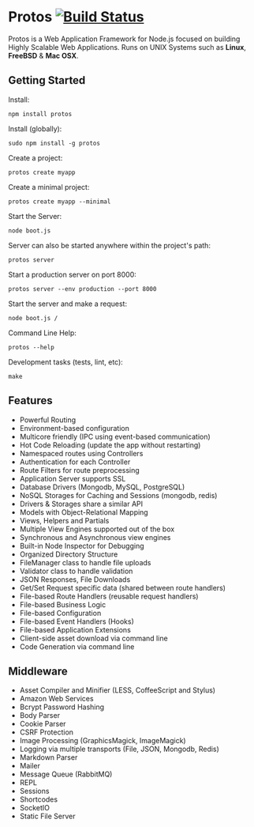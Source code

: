 
# Protos [![Build Status](https://secure.travis-ci.org/derdesign/protos.png)](http://travis-ci.org/derdesign/protos)

Protos is a Web Application Framework for Node.js focused on building Highly Scalable Web Applications. 
Runs on UNIX Systems such as **Linux**, **FreeBSD** & **Mac OSX**.

## Getting Started

Install:

    npm install protos
    
Install (globally):
  
    sudo npm install -g protos

Create a project:

    protos create myapp

Create a minimal project:

    protos create myapp --minimal

Start the Server:
    
    node boot.js

Server can also be started anywhere within the project's path:

    protos server

Start a production server on port 8000:

    protos server --env production --port 8000
    
Start the server and make a request:

    node boot.js /
    
Command Line Help:

    protos --help
    
Development tasks (tests, lint, etc):

    make
    

## Features

- Powerful Routing
- Environment-based configuration
- Multicore friendly (IPC using event-based communication)
- Hot Code Reloading (update the app without restarting)
- Namespaced routes using Controllers
- Authentication for each Controller
- Route Filters for route preprocessing
- Application Server supports SSL
- Database Drivers (Mongodb, MySQL, PostgreSQL)
- NoSQL Storages for Caching and Sessions (mongodb, redis)
- Drivers & Storages share a similar API
- Models with Object-Relational Mapping
- Views, Helpers and Partials
- Multiple View Engines supported out of the box
- Synchronous and Asynchronous view engines
- Built-in Node Inspector for Debugging
- Organized Directory Structure
- FileManager class to handle file uploads
- Validator class to handle validation
- JSON Responses, File Downloads
- Get/Set Request specific data (shared between route handlers)
- File-based Route Handlers (reusable request handlers)
- File-based Business Logic
- File-based Configuration
- File-based Event Handlers (Hooks)
- File-based Application Extensions
- Client-side asset download via command line
- Code Generation via command line


## Middleware

- Asset Compiler and Minifier (LESS, CoffeeScript and Stylus)
- Amazon Web Services
- Bcrypt Password Hashing
- Body Parser
- Cookie Parser
- CSRF Protection
- Image Processing (GraphicsMagick, ImageMagick)
- Logging via multiple transports (File, JSON, Mongodb, Redis)
- Markdown Parser
- Mailer
- Message Queue (RabbitMQ)
- REPL
- Sessions
- Shortcodes
- SocketIO
- Static File Server
